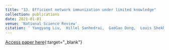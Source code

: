 ```yaml
---
title: "33. Efficient network immunization under limited knowledge"
collection: publications
date: 2021-01-01
venue: 'National Science Review'
citation: ' Yangyang Liu,  Hillel Sanhedrai,  GaoGao Dong,  Louis Shekhtman,  Fan Wang,  Sergey Buldyrev,  Shlomo Havlin, &quot;Efficient network immunization under limited knowledge.&quot; National Science Review, 2021.'
---
```

[Access paper here](https://academic.oup.com/nsr/article/8/1/nwaa229/5900998?login=true){:target="_blank"}

